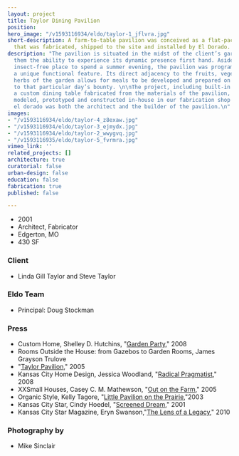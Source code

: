 ```yaml
---
layout: project
title: Taylor Dining Pavilion
position: 
hero_image: "/v1593116934/eldo/taylor-1_jflvra.jpg"
short-description: A farm-to-table pavilion was conceived as a flat-packed system
  that was fabricated, shipped to the site and installed by El Dorado.
description: "The pavilion is situated in the midst of the client’s garden, and allows
  them the ability to experience its dynamic presence first hand. Aside from a pleasant,
  insect-free place to spend a summer evening, the pavilion was programmed to provide
  a unique functional feature. Its direct adjacency to the fruits, vegetables and
  herbs of the garden allows for meals to be developed and prepared on the spot—fine-tuned
  to that particular day’s bounty. \n\nThe project, including built-in casework and
  a custom dining table fabricated from the materials of the pavilion, was designed,
  modeled, prototyped and constructed in-house in our fabrication shop and studio.
  el dorado was both the architect and the builder of the pavilion.\n"
images:
- "/v1593116934/eldo/taylor-4_z8exaw.jpg"
- "/v1593116934/eldo/taylor-3_ejmydx.jpg"
- "/v1593116934/eldo/taylor-2_wwygvq.jpg"
- "/v1593116935/eldo/taylor-5_fvrmra.jpg"
vimeo_link: ''
related_projects: []
architecture: true
curatorial: false
urban-design: false
education: false
fabrication: true
published: false

---
```

* 2001
* Architect, Fabricator
* Edgerton, MO
* 430 SF

### Client

* Linda Gill Taylor and Steve Taylor

### Eldo Team

* Principal: Doug Stockman

### Press

* Custom Home, Shelley D. Hutchins, "[Garden Party](assets.ctfassets.net/7ceafwpo4r5g/4naI5bDYk7JTZfco2efo3J/c66c3d17de7de026f6c969957fd40441/2008-Taylor_Pavilion-Custom_Home.pdf)," 2008
* Rooms Outside the House: from Gazebos to Garden Rooms, James Grayson Trulove
* "[Taylor Pavilion](downloads.ctfassets.net/7ceafwpo4r5g/17j9YzLUYVHrpUDQSIRkB4/99ff4529a6fa51083ff0c6c7a23db929/2005-Taylor_Pavilion-Rooms_Outside_the_House.pdf)," 2005
* Kansas City Home Design, Jessica Woodland, "[Radical Pragmatist]()," 2008
* XXSmall Houses, Casey C. M. Mathewson, "[Out on the Farm](assets.ctfassets.net/7ceafwpo4r5g/1QBbBuQGNaaYuTxqbvgIX2/bc9d180a0744da0ea88f4c2c3990d56e/2005-Taylor_Pavilion-XXSmall_Houses-compressed.pdf)," 2005
* Organic Style, Kelly Tagore, "[Little Pavilion on the Prairie](assets.ctfassets.net/7ceafwpo4r5g/5d1Ms37CoKqMAtNWvgVWQC/a57623971e72c8b52c522744d9bee59e/2003-Taylor_Pavillion-Organic_Style-compressed.pdf ),"2003
* Kansas City Star, Cindy Hoedel, "[Screened Dream](assets.ctfassets.net/7ceafwpo4r5g/1OtYV7MHa1NgKTJ3FqkRDL/a57e69e8393588e6fc6a57b8dcaf7ce9/2001-Taylor_Pavilion-KC_Star_compressed.pdf)," 2001
* Kansas City Star Magazine, Eryn Swanson,"[The Lens of a Legacy](downloads.ctfassets.net/7ceafwpo4r5g/3GtAxZ7BhABdTnQPCMKA5J/008b45fd95948660340f41763d3776c6/2010-KC_Magazine-City_Best_2010.pdf)," 2010

### Photography by

* Mike Sinclair